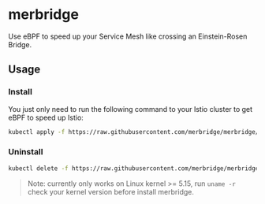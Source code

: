 # merbridge

Use eBPF to speed up your Service Mesh like crossing an Einstein-Rosen Bridge.

## Usage

### Install

You just only need to run the following command to your Istio cluster to get eBPF to speed up Istio:

```bash
kubectl apply -f https://raw.githubusercontent.com/merbridge/merbridge/main/deploy/all-in-one.yaml
```

### Uninstall

```bash
kubectl delete -f https://raw.githubusercontent.com/merbridge/merbridge/main/deploy/all-in-one.yaml
```

> Note: currently only works on Linux kernel >= 5.15, run `uname -r` check your kernel version before install merbridge.
